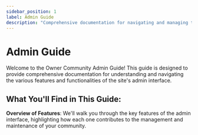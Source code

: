 ```yaml
---
sidebar_position: 1
label: Admin Guide
description: "Comprehensive documentation for navigating and managing the Owner Community admin interface."
---
```


# Admin Guide 
Welcome to the Owner Community Admin Guide! This guide is designed to provide comprehensive documentation for understanding and navigating the various features and functionalities of the site's admin interface.

## What You'll Find in This Guide:

**Overview of Features**: We'll walk you through the key features of the admin interface, highlighting how each one contributes to the management and maintenance of your community.
